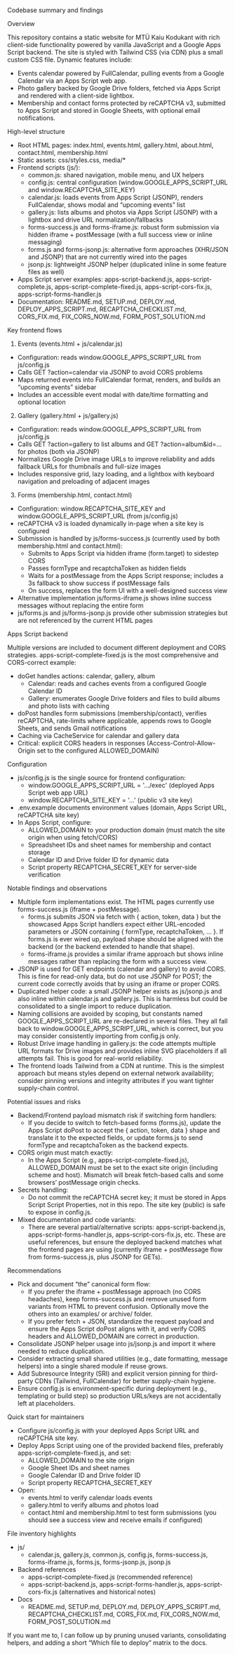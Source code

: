 Codebase summary and findings

Overview

This repository contains a static website for MTÜ Kaiu Kodukant with rich client-side functionality powered by vanilla JavaScript and a Google Apps Script backend. The site is styled with Tailwind CSS (via CDN) plus a small custom CSS file. Dynamic features include:

- Events calendar powered by FullCalendar, pulling events from a Google Calendar via an Apps Script web app.
- Photo gallery backed by Google Drive folders, fetched via Apps Script and rendered with a client-side lightbox.
- Membership and contact forms protected by reCAPTCHA v3, submitted to Apps Script and stored in Google Sheets, with optional email notifications.

High-level structure

- Root HTML pages: index.html, events.html, gallery.html, about.html, contact.html, membership.html
- Static assets: css/styles.css, media/*
- Frontend scripts (js/):
  - common.js: shared navigation, mobile menu, and UX helpers
  - config.js: central configuration (window.GOOGLE_APPS_SCRIPT_URL and window.RECAPTCHA_SITE_KEY)
  - calendar.js: loads events from Apps Script (JSONP), renders FullCalendar, shows modal and “upcoming events” list
  - gallery.js: lists albums and photos via Apps Script (JSONP) with a lightbox and drive URL normalization/fallbacks
  - forms-success.js and forms-iframe.js: robust form submission via hidden iframe + postMessage (with a full success view or inline messaging)
  - forms.js and forms-jsonp.js: alternative form approaches (XHR/JSON and JSONP) that are not currently wired into the pages
  - jsonp.js: lightweight JSONP helper (duplicated inline in some feature files as well)
- Apps Script server examples: apps-script-backend.js, apps-script-complete.js, apps-script-complete-fixed.js, apps-script-cors-fix.js, apps-script-forms-handler.js
- Documentation: README.md, SETUP.md, DEPLOY.md, DEPLOY_APPS_SCRIPT.md, RECAPTCHA_CHECKLIST.md, CORS_FIX.md, FIX_CORS_NOW.md, FORM_POST_SOLUTION.md

Key frontend flows

1) Events (events.html + js/calendar.js)
- Configuration: reads window.GOOGLE_APPS_SCRIPT_URL from js/config.js
- Calls GET ?action=calendar via JSONP to avoid CORS problems
- Maps returned events into FullCalendar format, renders, and builds an “upcoming events” sidebar
- Includes an accessible event modal with date/time formatting and optional location

2) Gallery (gallery.html + js/gallery.js)
- Configuration: reads window.GOOGLE_APPS_SCRIPT_URL from js/config.js
- Calls GET ?action=gallery to list albums and GET ?action=album&id=... for photos (both via JSONP)
- Normalizes Google Drive image URLs to improve reliability and adds fallback URLs for thumbnails and full-size images
- Includes responsive grid, lazy loading, and a lightbox with keyboard navigation and preloading of adjacent images

3) Forms (membership.html, contact.html)
- Configuration: window.RECAPTCHA_SITE_KEY and window.GOOGLE_APPS_SCRIPT_URL (from js/config.js)
- reCAPTCHA v3 is loaded dynamically in-page when a site key is configured
- Submission is handled by js/forms-success.js (currently used by both membership.html and contact.html):
  - Submits to Apps Script via hidden iframe (form.target) to sidestep CORS
  - Passes formType and recaptchaToken as hidden fields
  - Waits for a postMessage from the Apps Script response; includes a 3s fallback to show success if postMessage fails
  - On success, replaces the form UI with a well-designed success view
- Alternative implementation js/forms-iframe.js shows inline success messages without replacing the entire form
- js/forms.js and js/forms-jsonp.js provide other submission strategies but are not referenced by the current HTML pages

Apps Script backend

Multiple versions are included to document different deployment and CORS strategies. apps-script-complete-fixed.js is the most comprehensive and CORS-correct example:

- doGet handles actions: calendar, gallery, album
  - Calendar: reads and caches events from a configured Google Calendar ID
  - Gallery: enumerates Google Drive folders and files to build albums and photo lists with caching
- doPost handles form submissions (membership/contact), verifies reCAPTCHA, rate-limits where applicable, appends rows to Google Sheets, and sends Gmail notifications
- Caching via CacheService for calendar and gallery data
- Critical: explicit CORS headers in responses (Access-Control-Allow-Origin set to the configured ALLOWED_DOMAIN)

Configuration

- js/config.js is the single source for frontend configuration:
  - window.GOOGLE_APPS_SCRIPT_URL = '.../exec' (deployed Apps Script web app URL)
  - window.RECAPTCHA_SITE_KEY = '...' (public v3 site key)
- .env.example documents environment values (domain, Apps Script URL, reCAPTCHA site key)
- In Apps Script, configure:
  - ALLOWED_DOMAIN to your production domain (must match the site origin when using fetch/CORS)
  - Spreadsheet IDs and sheet names for membership and contact storage
  - Calendar ID and Drive folder ID for dynamic data
  - Script property RECAPTCHA_SECRET_KEY for server-side verification

Notable findings and observations

- Multiple form implementations exist. The HTML pages currently use forms-success.js (iframe + postMessage).
  - forms.js submits JSON via fetch with { action, token, data } but the showcased Apps Script handlers expect either URL-encoded parameters or JSON containing { formType, recaptchaToken, ... }. If forms.js is ever wired up, payload shape should be aligned with the backend (or the backend extended to handle that shape).
  - forms-iframe.js provides a similar iframe approach but shows inline messages rather than replacing the form with a success view.
- JSONP is used for GET endpoints (calendar and gallery) to avoid CORS. This is fine for read-only data, but do not use JSONP for POST; the current code correctly avoids that by using an iframe or proper CORS.
- Duplicated helper code: a small JSONP helper exists as js/jsonp.js and also inline within calendar.js and gallery.js. This is harmless but could be consolidated to a single import to reduce duplication.
- Naming collisions are avoided by scoping, but constants named GOOGLE_APPS_SCRIPT_URL are re-declared in several files. They all fall back to window.GOOGLE_APPS_SCRIPT_URL, which is correct, but you may consider consistently importing from config.js only.
- Robust Drive image handling in gallery.js: the code attempts multiple URL formats for Drive images and provides inline SVG placeholders if all attempts fail. This is good for real-world reliability.
- The frontend loads Tailwind from a CDN at runtime. This is the simplest approach but means styles depend on external network availability; consider pinning versions and integrity attributes if you want tighter supply-chain control.

Potential issues and risks

- Backend/Frontend payload mismatch risk if switching form handlers:
  - If you decide to switch to fetch-based forms (forms.js), update the Apps Script doPost to accept the { action, token, data } shape and translate it to the expected fields, or update forms.js to send formType and recaptchaToken as the backend expects.
- CORS origin must match exactly:
  - In the Apps Script (e.g., apps-script-complete-fixed.js), ALLOWED_DOMAIN must be set to the exact site origin (including scheme and host). Mismatch will break fetch-based calls and some browsers’ postMessage origin checks.
- Secrets handling:
  - Do not commit the reCAPTCHA secret key; it must be stored in Apps Script Script Properties, not in this repo. The site key (public) is safe to expose in config.js.
- Mixed documentation and code variants:
  - There are several partial/alternative scripts: apps-script-backend.js, apps-script-forms-handler.js, apps-script-cors-fix.js, etc. These are useful references, but ensure the deployed backend matches what the frontend pages are using (currently iframe + postMessage flow from forms-success.js, plus JSONP for GETs).

Recommendations

- Pick and document “the” canonical form flow:
  - If you prefer the iframe + postMessage approach (no CORS headaches), keep forms-success.js and remove unused form variants from HTML to prevent confusion. Optionally move the others into an examples/ or archive/ folder.
  - If you prefer fetch + JSON, standardize the request payload and ensure the Apps Script doPost aligns with it, and verify CORS headers and ALLOWED_DOMAIN are correct in production.
- Consolidate JSONP helper usage into js/jsonp.js and import it where needed to reduce duplication.
- Consider extracting small shared utilities (e.g., date formatting, message helpers) into a single shared module if reuse grows.
- Add Subresource Integrity (SRI) and explicit version pinning for third-party CDNs (Tailwind, FullCalendar) for better supply-chain hygiene.
- Ensure config.js is environment-specific during deployment (e.g., templating or build step) so production URLs/keys are not accidentally left at placeholders.

Quick start for maintainers

- Configure js/config.js with your deployed Apps Script URL and reCAPTCHA site key.
- Deploy Apps Script using one of the provided backend files, preferably apps-script-complete-fixed.js, and set:
  - ALLOWED_DOMAIN to the site origin
  - Google Sheet IDs and sheet names
  - Google Calendar ID and Drive folder ID
  - Script property RECAPTCHA_SECRET_KEY
- Open:
  - events.html to verify calendar loads events
  - gallery.html to verify albums and photos load
  - contact.html and membership.html to test form submissions (you should see a success view and receive emails if configured)

File inventory highlights

- js/
  - calendar.js, gallery.js, common.js, config.js, forms-success.js, forms-iframe.js, forms.js, forms-jsonp.js, jsonp.js
- Backend references
  - apps-script-complete-fixed.js (recommended reference)
  - apps-script-backend.js, apps-script-forms-handler.js, apps-script-cors-fix.js (alternatives and historical notes)
- Docs
  - README.md, SETUP.md, DEPLOY.md, DEPLOY_APPS_SCRIPT.md, RECAPTCHA_CHECKLIST.md, CORS_FIX.md, FIX_CORS_NOW.md, FORM_POST_SOLUTION.md

If you want me to, I can follow up by pruning unused variants, consolidating helpers, and adding a short “Which file to deploy” matrix to the docs.
